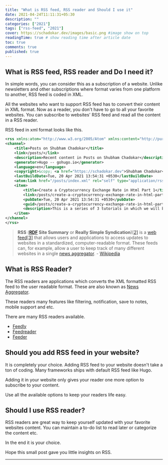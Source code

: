 ```yaml
---
title: "What is RSS feed, RSS reader and Should I use it"
date: 2021-04-24T11:11:31+05:30
description: ""
categories: ["2021"]
tags: ["rss-feed", "2021"]
cover: https://schadokar.dev/images/basic.png #image show on top
readingTime: true # show reading time after article date
toc: true
comments: true
published: true
---
```


## What is RSS feed, RSS reader and Do I need it?

In simple words, you can consider this as a subscription of a website. Unlike newsletters and other subscriptions where format varies from one platform to another, RSS feed is coded in XML. 

All the websites who want to support RSS feed has to convert their content in XML format. Now as a reader, you don't have to go to all your favorite websites. You can subscribe to websites' RSS feed and read all the content in a RSS reader. 

RSS feed in xml format looks like this.

```xml
<rss xmlns:atom="http://www.w3.org/2005/Atom" xmlns:content="http://purl.org/rss/1.0/modules/content/" version="2.0">
<channel>
	<title>Posts on Shubham Chadokar</title>
	<link>/posts/</link>
	<description>Recent content in Posts on Shubham Chadokar</description>
	<generator>Hugo -- gohugo.io</generator>
	<language>en</language>
	<copyright>&copy; <a href="https://schadokar.dev">Shubham Chadokar</a> 2021</copyright>
	<lastBuildDate>Tue, 20 Apr 2021 13:54:31 +0530</lastBuildDate>
	<atom:link href="/posts/index.xml" rel="self" type="application/rss+xml"/>
	<item>
        <title>Create a Cryptocurrency Exchange Rate in Html Part 1</title>
        <link>/posts/create-a-cryptocurrency-exchange-rate-in-html-part-1/</link>
        <pubDate>Tue, 20 Apr 2021 13:54:31 +0530</pubDate>
        <guid>/posts/create-a-cryptocurrency-exchange-rate-in-html-part-1/</guid>
        <description>This is a series of 3 tutorials in which we will build a cryptocurrency exchange rate dashboard in HTML using materialize css and coinbase free api. Part 1: Simple Cryptocurrency Exchange Rate Dashboard Part 2: Add pagination in cryptocurrency exchange rate Part 3: Change base currency BTC to other currencies like USD, EUR INR. Project Setup Create a cryptocurrency-exchange-rate directory. 1|- cryptocurrency-exchange-rate 2 |- icons 3 |- exchange-rates.js 4 |- index.</description>
    </item>
</channel>
</rss>
```

> **RSS** (**[RDF](https://en.wikipedia.org/wiki/Resource_Description_Framework) Site Summary** or **Really Simple Syndication**)[[2\]](https://en.wikipedia.org/wiki/RSS#cite_note-powers-2003-1-2) is a [web feed](https://en.wikipedia.org/wiki/Web_feed)[[3\]](https://en.wikipedia.org/wiki/RSS#cite_note-Netsc99-3) that allows users and applications to access updates to websites in a standardized, computer-readable format. These feeds can, for example, allow a user to keep track of many different websites in a single [news aggregator](https://en.wikipedia.org/wiki/News_aggregator). - [Wikipedia](https://en.wikipedia.org/wiki/RSS)

## What is RSS Reader?

The RSS readers are applications which converts the XML formatted RSS feed to the user readable format. These are also known as [News Aggregator](https://en.wikipedia.org/wiki/News_aggregator).

These readers many features like filtering, notification, save to notes, mobile support and etc.

There are many RSS readers available.

- [Feedly](https://feedly.com/)
- [Feedreader](https://feedreader.com/)
- [Feeder](https://feeder.co/)

## Should you add RSS feed in your website?

It is completely your choice. Adding RSS feed to your website doesn't take a ton of coding. Many frameworks ships with default RSS feed like Hugo.

Adding it in your website only gives your reader one more option to subscribe to your content.

Use all the available options to keep your readers life easy.

## Should I use RSS reader?

RSS readers are great way to keep yourself updated with your favorite websites content. You can maintain a to-do list to read later or categorize the content etc.

In the end it is your choice. 

Hope this small post gave you little insights on RSS.

---

